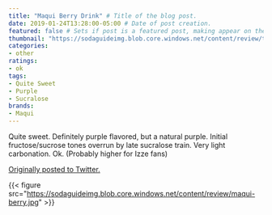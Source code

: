 ```yaml
---
title: "Maqui Berry Drink" # Title of the blog post.
date: 2019-01-24T13:28:00-05:00 # Date of post creation.
featured: false # Sets if post is a featured post, making appear on the home page side bar.
thumbnail: "https://sodaguideimg.blob.core.windows.net/content/review/thumbs/maqui-berry.jpg" # Sets thumbnail image appearing inside card on homepage.
categories:
- other
ratings:
- ok
tags:
- Quite Sweet
- Purple
- Sucralose
brands:
- Maqui
---
```


Quite sweet. Definitely purple flavored, but a natural purple. Initial fructose/sucrose tones overrun by late sucralose train. Very light carbonation. Ok. (Probably higher for Izze fans)

[Originally posted to Twitter.](https://twitter.com/Cavorter/status/1088519017193762817)

{{< figure src="https://sodaguideimg.blob.core.windows.net/content/review/maqui-berry.jpg" >}}